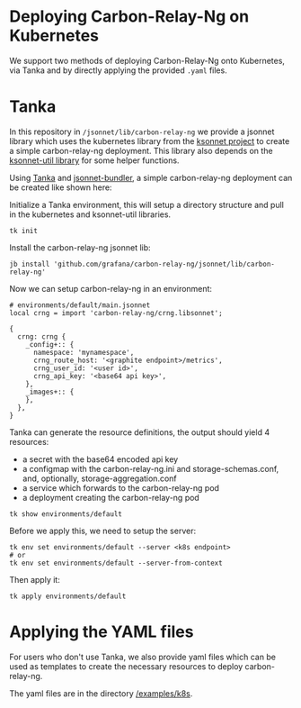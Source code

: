 # Deploying Carbon-Relay-Ng on Kubernetes

We support two methods of deploying Carbon-Relay-Ng onto Kubernetes, via Tanka and by directly applying the provided
`.yaml` files.

# Tanka

In this repository in `/jsonnet/lib/carbon-relay-ng` we provide a jsonnet library which uses the kubernetes library from
the [ksonnet project](https://github.com/ksonnet/ksonnet-lib) to create a simple carbon-relay-ng deployment. This
library also depends on the [ksonnet-util library](https://github.com/grafana/jsonnet-libs/tree/master/ksonnet-util) for
some helper functions.

Using [Tanka](https://tanka.dev/) and [jsonnet-bundler](https://github.com/jsonnet-bundler/jsonnet-bundler), a simple
carbon-relay-ng deployment can be created like shown here:

Initialize a Tanka environment, this will setup a directory structure and pull in the kubernetes and ksonnet-util
libraries.

```
tk init
```

Install the carbon-relay-ng jsonnet lib:

```
jb install 'github.com/grafana/carbon-relay-ng/jsonnet/lib/carbon-relay-ng'
```

Now we can setup carbon-relay-ng in an environment:

```
# environments/default/main.jsonnet
local crng = import 'carbon-relay-ng/crng.libsonnet';

{
  crng: crng {
    _config+:: {
      namespace: 'mynamespace',
      crng_route_host: '<graphite endpoint>/metrics',
      crng_user_id: '<user id>',
      crng_api_key: '<base64 api key>',
    },
    _images+:: {
    },
  },
}
```

Tanka can generate the resource definitions, the output should yield 4 resources:
* a secret with the base64 encoded api key
* a configmap with the carbon-relay-ng.ini and storage-schemas.conf, and, optionally, storage-aggregation.conf
* a service which forwards to the carbon-relay-ng pod
* a deployment creating the carbon-relay-ng pod

```
tk show environments/default
```

Before we apply this, we need to setup the server:

```
tk env set environments/default --server <k8s endpoint>
# or
tk env set environments/default --server-from-context
```

Then apply it:

```
tk apply environments/default
```

# Applying the YAML files
For users who don't use Tanka, we also provide yaml files which can be used as templates to
create the necessary resources to deploy carbon-relay-ng.

The yaml files are in the directory [/examples/k8s](https://github.com/grafana/carbon-relay-ng/tree/main/examples/k8s).
